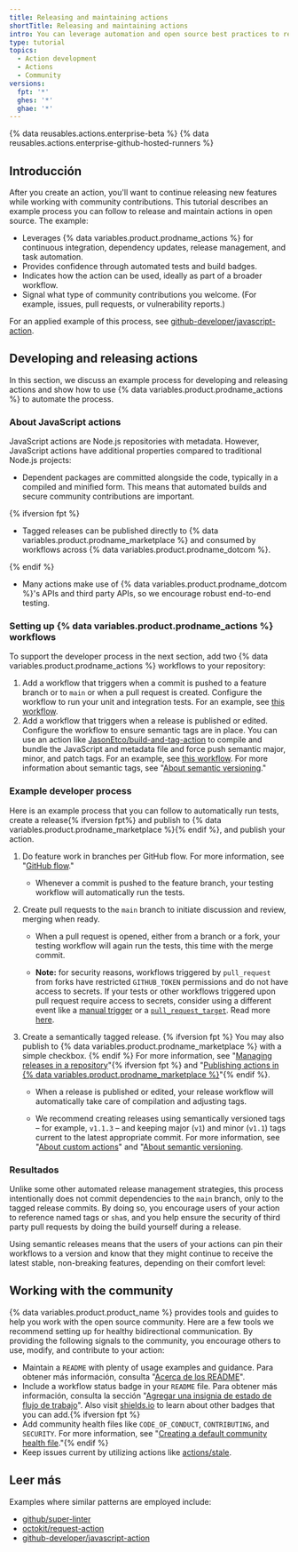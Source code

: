 ```yaml
---
title: Releasing and maintaining actions
shortTitle: Releasing and maintaining actions
intro: You can leverage automation and open source best practices to release and maintain actions.
type: tutorial
topics:
  - Action development
  - Actions
  - Community
versions:
  fpt: '*'
  ghes: '*'
  ghae: '*'
---
```


{% data reusables.actions.enterprise-beta %}
{% data reusables.actions.enterprise-github-hosted-runners %}

## Introducción

After you create an action, you'll want to continue releasing new features while working with community contributions. This tutorial describes an example process you can follow to release and maintain actions in open source. The example:

* Leverages {% data variables.product.prodname_actions %} for continuous integration, dependency updates, release management, and task automation.
* Provides confidence through automated tests and build badges.
* Indicates how the action can be used, ideally as part of a broader workflow.
* Signal what type of community contributions you welcome. (For example, issues, pull requests, or vulnerability reports.)

For an applied example of this process, see [github-developer/javascript-action](https://github.com/github-developer/javascript-action).

## Developing and releasing actions

In this section, we discuss an example process for developing and releasing actions and show how to use {% data variables.product.prodname_actions %} to automate the process.

### About JavaScript actions

JavaScript actions are Node.js repositories with metadata. However, JavaScript actions have additional properties compared to traditional Node.js projects:

* Dependent packages are committed alongside the code, typically in a compiled and minified form. This means that automated builds and secure community contributions are important.

{% ifversion fpt %}

* Tagged releases can be published directly to {% data variables.product.prodname_marketplace %} and consumed by workflows across {% data variables.product.prodname_dotcom %}.

{% endif %}

* Many actions make use of {% data variables.product.prodname_dotcom %}'s APIs and third party APIs, so we encourage robust end-to-end testing.

### Setting up {% data variables.product.prodname_actions %} workflows

To support the developer process in the next section, add two {% data variables.product.prodname_actions %} workflows to your repository:

1. Add a workflow that triggers when a commit is pushed to a feature branch or to `main` or when a pull request is created. Configure the workflow to run your unit and integration tests. For an example, see [this workflow](https://github.com/github-developer/javascript-action/blob/963a3b9a9c662fd499419a240ed8c49411ff5add/.github/workflows/test.yml).
2. Add a workflow that triggers when a release is published or edited. Configure the workflow to ensure semantic tags are in place. You can use an action like [JasonEtco/build-and-tag-action](https://github.com/JasonEtco/build-and-tag-action) to compile and bundle the JavaScript and metadata file and force push semantic major, minor, and patch tags. For an example, see [this workflow](https://github.com/github-developer/javascript-action/blob/963a3b9a9c662fd499419a240ed8c49411ff5add/.github/workflows/publish.yml). For more information about semantic tags, see "[About semantic versioning](https://docs.npmjs.com/about-semantic-versioning)."

### Example developer process

Here is an example process that you can follow to automatically run tests, create a release{% ifversion fpt%} and publish to {% data variables.product.prodname_marketplace %}{% endif %}, and publish your action.

1. Do feature work in branches per GitHub flow. For more information, see "[GitHub flow](/get-started/quickstart/github-flow)."
   * Whenever a commit is pushed to the feature branch, your testing workflow will automatically run the tests.

2. Create pull requests to the `main` branch to initiate discussion and review, merging when ready.

   * When a pull request is opened, either from a branch or a fork, your testing workflow will again run the tests, this time with the merge commit.

   * **Note:** for security reasons, workflows triggered by `pull_request` from forks have restricted `GITHUB_TOKEN` permissions and do not have access to secrets. If your tests or other workflows triggered upon pull request require access to secrets, consider using a different event like a [manual trigger](/actions/reference/events-that-trigger-workflows#manual-events) or a [`pull_request_target`](/actions/reference/events-that-trigger-workflows#pull_request_target). Read more [here](/actions/reference/events-that-trigger-workflows#pull-request-events-for-forked-repositories).

3. Create a semantically tagged release. {% ifversion fpt %} You may also publish to {% data variables.product.prodname_marketplace %} with a simple checkbox. {% endif %} For more information, see "[Managing releases in a repository](/github/administering-a-repository/managing-releases-in-a-repository#creating-a-release)"{% ifversion fpt %} and "[Publishing actions in {% data variables.product.prodname_marketplace %}](/actions/creating-actions/publishing-actions-in-github-marketplace#publishing-an-action)"{% endif %}.

   * When a release is published or edited, your release workflow will automatically take care of compilation and adjusting tags.

   * We recommend creating releases using semantically versioned tags – for example, `v1.1.3` – and keeping major (`v1`) and minor (`v1.1`) tags current to the latest appropriate commit. For more information, see "[About custom actions](/actions/creating-actions/about-custom-actions#using-release-management-for-actions)" and "[About semantic versioning](https://docs.npmjs.com/about-semantic-versioning).

### Resultados

Unlike some other automated release management strategies, this process intentionally does not commit dependencies to the `main` branch, only to the tagged release commits. By doing so, you encourage users of your action to reference named tags or `sha`s, and you help ensure the security of third party pull requests by doing the build yourself during a release.

Using semantic releases means that the users of your actions can pin their workflows to a version and know that they might continue to receive the latest stable, non-breaking features, depending on their comfort level:

## Working with the community

{% data variables.product.product_name %} provides tools and guides to help you work with the open source community. Here are a few tools we recommend setting up for healthy bidirectional communication. By providing the following signals to the community, you encourage others to use, modify, and contribute to your action:

* Maintain a `README` with plenty of usage examples and guidance. Para obtener más información, consulta "[Acerca de los README](/repositories/managing-your-repositorys-settings-and-features/customizing-your-repository/about-readmes)".
* Include a workflow status badge in your `README` file. Para obtener más información, consulta la sección "[Agregar una insignia de estado de flujo de trabajo](/actions/managing-workflow-runs/adding-a-workflow-status-badge)". Also visit [shields.io](https://shields.io/) to learn about other badges that you can add.{% ifversion fpt %}
* Add community health files like `CODE_OF_CONDUCT`, `CONTRIBUTING`, and `SECURITY`. For more information, see "[Creating a default community health file](/github/building-a-strong-community/creating-a-default-community-health-file#supported-file-types)."{% endif %}
* Keep issues current by utilizing actions like [actions/stale](https://github.com/actions/stale).

## Leer más

Examples where similar patterns are employed include:

* [github/super-linter](https://github.com/github/super-linter)
* [octokit/request-action](https://github.com/octokit/request-action)
* [github-developer/javascript-action](https://github.com/github-developer/javascript-action)
